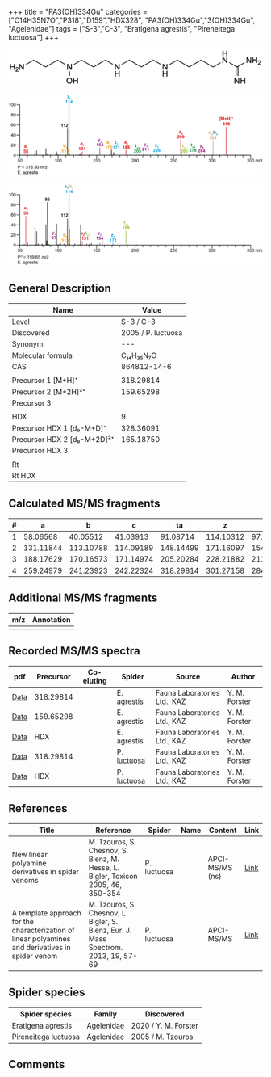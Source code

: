 +++
title = "PA3(OH)334Gu"
categories = ["C14H35N7O","P318","D159","HDX328",
"PA3(OH)334Gu","3(OH)334Gu",
"Agelenidae"]
tags = ["S-3","C-3",
"Eratigena agrestis",
"Pireneitega luctuosa"]
+++

![](/img/PA3(OH)334Gu.png)

![](/img_MSMS/318_PA3(OH)334Gu_Ea.png?classes=border)

![](/img_MSMS/318_PA3(OH)334Gu_Ea_2.png?classes=border)

## General Description

| Name                        | Value              |
|-----------------------------|--------------------|
| Level                       | S-3 / C-3          |
| Discovered                  | 2005 / P. luctuosa |
| Synonym                     | ---                |
| Molecular formula           | C₁₄H₃₅N₇O          |
| CAS                         | 864812-14-6        |
|                             |                    |
| Precursor 1 [M+H]⁺          | 318.29814          |
| Precursor 2 [M+2H]²⁺        | 159.65298          |
| Precursor 3                 |                    |
|                             |                    |
| HDX                         | 9                  |
| Precursor HDX 1 [d₉-M+D]⁺   | 328.36091          |
| Precursor HDX 2 [d₉-M+2D]²⁺ | 165.18750          |
| Precursor HDX 3             |                    |
|                             |                    |
| Rt                          |                    |
| Rt HDX                      |                    |

## Calculated MS/MS fragments

| # | a         | b         | c         | ta        | z         | y         | tz        |
|---|-----------|-----------|-----------|-----------|-----------|-----------|-----------|
| 1 | 58.06568  | 40.05512  | 41.03913  | 91.08714  | 114.10312 | 97.07657  | 131.12967 |
| 2 | 131.11844 | 113.10788 | 114.09189 | 148.14499 | 171.16097 | 154.13442 | 188.18752 |
| 3 | 188.17629 | 170.16573 | 171.14974 | 205.20284 | 228.21882 | 211.19227 | 261.24028 |
| 4 | 259.24979 | 241.23923 | 242.22324 | 318.29814 | 301.27158 | 284.24503 | 318.29813 |

## Additional MS/MS fragments

| m/z | Annotation |
|-----|------------|
|     |            |

## Recorded MS/MS spectra

| pdf                                               | Precursor | Co-eluting | Spider      | Source                       | Author        |
|---------------------------------------------------|-----------|------------|-------------|------------------------------|---------------|
| [Data](/pdf/E-agrestis/318_PA3(OH)334Gu_Ea.pdf)   | 318.29814 |            | E. agrestis | Fauna Laboratories Ltd., KAZ | Y. M. Forster |
| [Data](/pdf/E-agrestis/318_PA3(OH)334Gu_Ea_2.pdf) | 159.65298 |            | E. agrestis | Fauna Laboratories Ltd., KAZ | Y. M. Forster |
| [Data](/pdf/E-agrestis/318_PA3(OH)334Gu_Ea_HDX.pdf) | HDX |            | E. agrestis | Fauna Laboratories Ltd., KAZ | Y. M. Forster |
| [Data](/pdf/P-luctuosa/318_PA3(OH)334Gu_Pl.pdf) | 318.29814 |           | P. luctuosa | Fauna Laboratories Ltd., KAZ | Y. M. Forster |
| [Data](/pdf/P-luctuosa/318_PA3(OH)334Gu_Pl_HDX.pdf) | HDX |           | P. luctuosa | Fauna Laboratories Ltd., KAZ | Y. M. Forster |

## References

| Title                                                                                             | Reference                                                                           | Spider      | Name | Content         | Link                                                  |
|---------------------------------------------------------------------------------------------------|-------------------------------------------------------------------------------------|-------------|------|-----------------|-------------------------------------------------------|
| New linear polyamine derivatives in spider venoms                                                 | M. Tzouros, S. Chesnov, S. Bienz, M. Hesse, L. Bigler, Toxicon 2005, 46, 350-354    | P. luctuosa |      | APCI-MS/MS (ns) | [Link](https://doi.org/10.1016/j.toxicon.2005.04.018) |
| A template approach for the characterization of linear polyamines and derivatives in spider venom | M. Tzouros, S. Chesnov, L. Bigler, S. Bienz, Eur. J. Mass Spectrom. 2013, 19, 57-69 | P. luctuosa |      | APCI-MS/MS      | [Link](https://doi.org/10.1255/ejms.1213)             |

## Spider species

| Spider species       | Family     | Discovered        |
|----------------------|------------|-------------------|
| Eratigena agrestis | Agelenidae | 2020 / Y. M. Forster |
| Pireneitega luctuosa | Agelenidae | 2005 / M. Tzouros |

## Comments